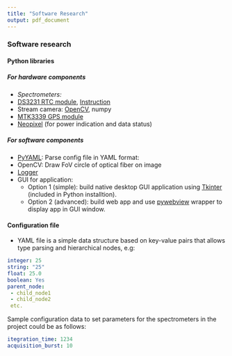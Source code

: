 ```yaml
---
title: "Software Research"
output: pdf_document
---
```


### Software research
#### Python libraries
##### For hardware components
- *Spectrometers:* 
- [DS3231 RTC module](https://github.com/switchdoclabs/RTC_SDL_DS3231), [Instruction](https://www.switchdoc.com/2014/08/raspberry-pi-python-library-ds3231/)
- Stream camera: [OpenCV](https://docs.opencv.org/4.1.0/d6/d00/tutorial_py_root.html), numpy
- [MTK3339 GPS module](https://github.com/PrzemoF/mtk3339)
- [Neopixel](https://learn.adafruit.com/neopixels-on-raspberry-pi/python-usage) (for power indication and data status)
##### For software components
- [PyYAML](https://pyyaml.org/wiki/PyYAML): Parse config file in YAML format: 
- OpenCV: Draw FoV circle of optical fiber on image
- [Logger](https://docs.python.org/3/howto/logging.html)
- GUI for application: 
   -  Option 1 (simple): build native desktop GUI application using [Tkinter](https://docs.python.org/3/library/tk.html) (included in Python installtion).
   -  Option 2 (advanced): build web app and use [pywebview](https://github.com/r0x0r/pywebview) wrapper to display app in GUI window.
 

#### Configuration file
- YAML file is a simple data structure based on key-value pairs that allows type parsing and hierarchical nodes, e.g: 
```yml
integer: 25
string: "25"
float: 25.0
boolean: Yes
parent_node:
 - child_node1
 - child_node2
 etc.
 ```
Sample configuration data to set parameters for the spectrometers in the project could be as follows:
```yml
itegration_time: 1234
acquisition_burst: 10
 ```
